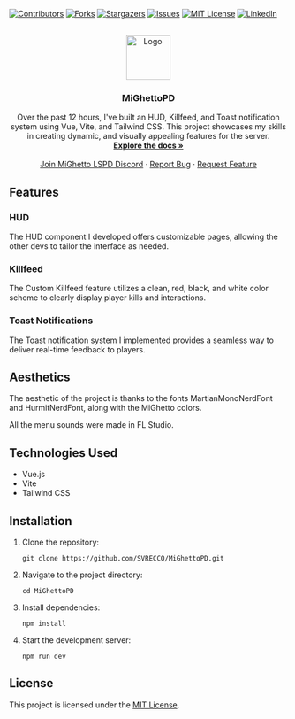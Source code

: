 <a name="readme-top"></a>
[![Contributors][contributors-shield]][contributors-url]
[![Forks][forks-shield]][forks-url]
[![Stargazers][stars-shield]][stars-url]
[![Issues][issues-shield]][issues-url]
[![MIT License](https://img.shields.io/github/license/SVRECCO/MiGhettoPD?style=for-the-badge)](https://github.com/SVRECCO/MiGhettoPD/blob/main/LICENSE)
[![LinkedIn][linkedin-shield]][linkedin-url]

<!-- Badges Links Update -->
[contributors-shield]: https://img.shields.io/github/contributors/SVRECCO/MiGhettoPD.svg?style=for-the-badge
[contributors-url]: https://github.com/SVRECCO/MiGhettoPD/graphs/contributors
[forks-shield]: https://img.shields.io/github/forks/SVRECCO/MiGhettoPD.svg?style=for-the-badge
[forks-url]: https://github.com/SVRECCO/MiGhettoPD/network/members
[stars-shield]: https://img.shields.io/github/stars/SVRECCO/MiGhettoPD.svg?style=for-the-badge
[stars-url]: https://github.com/SVRECCO/MiGhettoPD/stargazers
[issues-shield]: https://img.shields.io/github/issues/SVRECCO/MiGhettoPD.svg?style=for-the-badge
[issues-url]: https://github.com/SVRECCO/MiGhettoPD/issues
[linkedin-shield]: https://img.shields.io/badge/-LinkedIn-black.svg?style=for-the-badge&logo=linkedin&colorB=555
[linkedin-url]: https://linkedin.com/in/TheRealSethV

<br />
<div align="center">
  <a href="https://techstarwebsolutions.com/Icons/GRP2.png">
    <img src="https://techstarwebsolutions.com/Icons/GRP2.png" alt="Logo" width="80" height="80">
  </a>

  <h3 align="center">MiGhettoPD</h3>

  <p align="center">
    Over the past 12 hours, I've built an HUD, Killfeed, and Toast notification system using Vue, Vite, and Tailwind CSS. This project showcases my skills in creating dynamic, and visually appealing features for the server.
    <br />
    <a href="https://github.com/SVRECCO/MiGhettoPD"><strong>Explore the docs »</strong></a>
    <br />
    <br />
    <a href="https://discord.gg/mgrppd" target="_blank">Join MiGhetto LSPD Discord</a>
    ·
    <a href="https://github.com/SVRECCO/MiGhettoPD/issues">Report Bug</a>
    ·
    <a href="https://github.com/SVRECCO/MiGhettoPD/issues">Request Feature</a>
  </p>
</div>

## Features

### HUD
The HUD component I developed offers customizable pages, allowing the other devs to tailor the interface as needed.

### Killfeed
The Custom Killfeed feature utilizes a clean, red, black, and white color scheme to clearly display player kills and interactions.

### Toast Notifications
The Toast notification system I implemented provides a seamless way to deliver real-time feedback to players.

## Aesthetics
The aesthetic of the project is thanks to the fonts MartianMonoNerdFont and HurmitNerdFont, along with the MiGhetto colors.

All the menu sounds were made in FL Studio.

## Technologies Used
- Vue.js
- Vite
- Tailwind CSS

## Installation

1. Clone the repository:
   ```
   git clone https://github.com/SVRECCO/MiGhettoPD.git
   ```
2. Navigate to the project directory:
   ```
   cd MiGhettoPD
   ```
3. Install dependencies:
   ```
   npm install
   ```
4. Start the development server:
   ```
   npm run dev
   ```

## License
This project is licensed under the [MIT License](LICENSE).